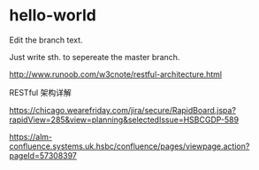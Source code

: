 # hello-world

Edit the branch text.

Just write sth. to sepereate the master branch.


http://www.runoob.com/w3cnote/restful-architecture.html

RESTful 架构详解


https://chicago.wearefriday.com/jira/secure/RapidBoard.jspa?rapidView=285&view=planning&selectedIssue=HSBCGDP-589

https://alm-confluence.systems.uk.hsbc/confluence/pages/viewpage.action?pageId=57308397
